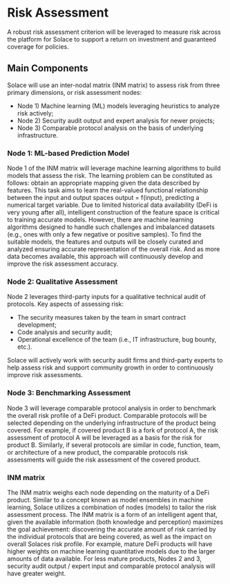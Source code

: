 # Risk Assessment

A robust risk assessment criterion will be leveraged to measure risk across the platform
for Solace to support a return on investment and guaranteed coverage for policies.

## Main Components

Solace will use an inter-nodal matrix (INM matrix) to assess risk from three primary
dimensions, or risk assessment nodes:
- Node 1) Machine learning (ML) models leveraging heuristics to analyze risk actively;
- Node 2) Security audit output and expert analysis for newer projects;
- Node 3) Comparable protocol analysis on the basis of underlying infrastructure.

### Node 1: ML-based Prediction Model

Node 1 of the INM matrix will leverage machine learning algorithms to build models that assess the risk. The learning problem can be constituted as follows: obtain an appropriate mapping given the data described by features. This task aims to learn the real-valued functional relationship between the input and output spaces output = f(input), predicting a numerical target variable. Due to limited historical data availability (DeFi is very young after all), intelligent construction of the feature space is critical to training accurate models. However, there are machine learning algorithms designed to handle such challenges and imbalanced datasets (e.g., ones with only a few negative or positive samples). To find the suitable models, the features and outputs will be closely curated and analyzed ensuring accurate representation of the overall risk. And as more data becomes available, this approach will continuously develop and improve the risk assessment accuracy.

### Node 2: Qualitative Assessment

Node 2 leverages third-party inputs for a qualitative technical audit of protocols. Key aspects of assessing risk:
- The security measures taken by the team in smart contract development;
- Code analysis and security audit;
- Operational excellence of the team (i.e., IT infrastructure, bug bounty, etc.).

Solace will actively work with security audit firms and third-party experts to help assess risk and support community growth in order to continuously improve risk assessments.

### Node 3: Benchmarking Assessment

Node 3 will leverage comparable protocol analysis in order to benchmark the overall risk profile of a DeFi product. Comparable protocols will be selected depending on the underlying infrastructure of the product being covered. For example, if covered product B is a fork of protocol A, the risk assessment of protocol A will be leveraged as a basis for the risk for product B. Similarly, if several protocols are similar in code, function, team, or architecture of a new product, the comparable protocols risk assessments will guide the risk assessment of the covered product.

### INM matrix

The INM matrix weighs each node depending on the maturity of a DeFi product. Similar to a concept known as model ensembles in machine learning, Solace utilizes a combination of nodes (models) to tailor the risk assessment process. The INM matrix is a form of an intelligent agent that, given the available information (both knowledge and perception) maximizes the goal achievement: discovering the accurate amount of risk carried by the individual protocols that are being covered, as well as the impact on overall Solaces risk profile. For example, mature DeFi products will have higher weights on machine learning quantitative models due to the larger amounts of data available. For less mature products, Nodes 2 and 3, security audit output / expert input and comparable protocol analysis will have greater weight.